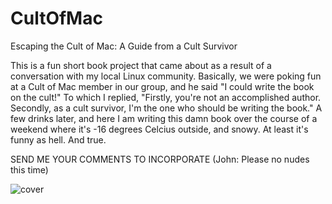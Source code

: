 # CultOfMac
Escaping the Cult of Mac: A Guide from a Cult Survivor

This is a fun short book project that came about as a result of a conversation with my local Linux community.
Basically, we were poking fun at a Cult of Mac member in our group, and he said "I could write the book on the cult!"
To which I replied, "Firstly, you're not an accomplished author. Secondly, as a cult survivor, I'm the one who should be writing the book."
A few drinks later, and here I am writing this damn book over the course of a weekend where it's -16 degrees Celcius outside, and snowy.
At least it's funny as hell. And true.

SEND ME YOUR COMMENTS TO INCORPORATE (John: Please no nudes this time)

![cover](https://triosdevelopers.com/jason.eckert/stuff/CultOfMacCoverWeb.jpg)

